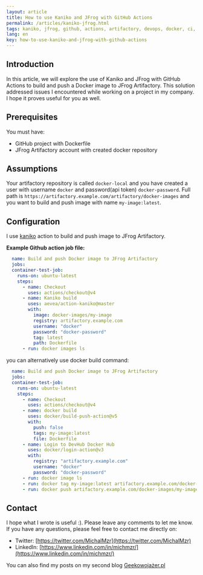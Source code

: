 ```yaml
---
layout: article
title: How to use Kaniko and JFrog with GitHub Actions
permalink: /articles/kaniko-jfrog.html
tags: kaniko, jfrog, github, actions, artifactory, devops, docker, ci, cd, github-actions
lang: en
key: how-to-use-kaniko-and-jfrog-with-github-actions
---
```


## Introduction

In this article, we will explore the use of Kaniko and JFrog with GitHub Actions to build and push a Docker image to JFrog Artifactory. This solution addressed issues I encountered while working on a project in my company. I hope it proves useful for you as well.
## Prerequisites

You must have:
- GitHub project with Dockerfile
- JFrog Artifactory account with created docker repository

## Assumptions
Your artifactory repository is called `docker-local` and you have created a user with username `docker` and password(api token) `docker-password`.
Full path is `https://artifactory.example.com/artifactory/docker-images` and you want to build and push image with name `my-image:latest`.

## Configuration

I use [kaniko](https://github.com/aevea/action-kaniko) action to build and push image to JFrog Artifactory.

**Example Github action job file:**

```yaml
  name: Build and push Docker image to JFrog Artifactory
  jobs:
  container-test-job:
    runs-on: ubuntu-latest
    steps:
      - name: Checkout
        uses: actions/checkout@v4
      - name: Kaniko build
        uses: aevea/action-kaniko@master
        with:
          image: docker-images/my-image
          registry: artifactory.example.com
          username: "docker"
          password: "docker-password"
          tag: latest
          path: Dockerfile
      - run: docker images ls
```

you can alternatively use docker build command:

```yaml
  name: Build and push Docker image to JFrog Artifactory
  jobs:
  container-test-job:
    runs-on: ubuntu-latest
    steps:
      - name: Checkout
        uses: actions/checkout@v4
      - name: docker build
        uses: docker/build-push-action@v5
        with:
          push: false
          tags: my-image:latest
          file: Dockerfile
      - name: Login to DevHub Docker Hub
        uses: docker/login-action@v3
        with:
          registry: "artifactory.example.com"
          username: "docker"
          password: "docker-password"
      - run: docker image ls
      - run: docker tag my-image:latest artifactory.example.com/docker-images/my-image:latest
      - run: docker push artifactory.example.com/docker-images/my-image:latest
```

## Contact
I hope what I wrote is useful :). Please leave any comments to let me know. If you have any questions, please feel free to contact me directly on:
- Twitter: [https://twitter.com/MichalMzr](https://twitter.com/MichalMzr)
- LinkedIn: [https://www.linkedin.com/in/michmzr/](https://www.linkedin.com/in/michmzr/)

You can also find my posts on my second blog [Geekowojażer.pl](https://www.geekowojazer.pl/)
